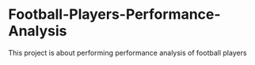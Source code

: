 # Football-Players-Performance-Analysis
This project is about performing performance analysis of football players
